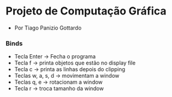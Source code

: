 # Projeto de Computação Gráfica
- Por Tiago Panizio Gottardo

### Binds
- Tecla Enter -> Fecha o programa
- Tecla f -> printa objetos que estão no display file
- Tecla c -> printa as linhas depois do clipping 
- Teclas w, a, s, d -> movimentam a window 
- Teclas q, e -> rotacionam a window
- Tecla r -> troca tamanho da window 
